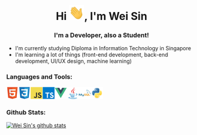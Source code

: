 <h1 align="center">Hi <img src="https://raw.githubusercontent.com/ABSphreak/ABSphreak/master/gifs/Hi.gif" width="40px" />, I'm Wei Sin</h1>
<h3 align="center">I'm a Developer, also a Student!</h3>

- I'm currently studying Diploma in Information Technology in Singapore
- I'm learning a lot of things (front-end development, back-end development, UI/UX design, machine learning)

### Languages and Tools:

<img align="left" alt="HTML5" width="32px" src="https://raw.githubusercontent.com/devicons/devicon/master/icons/html5/html5-original.svg" />
<img align="left" alt="CSS3" width="32px" src="https://raw.githubusercontent.com/devicons/devicon/master/icons/css3/css3-original.svg" />
<img align="left" alt="Javascript" width="32px" src="https://raw.githubusercontent.com/devicons/devicon/master/icons/javascript/javascript-original.svg">
<img align="left" alt="Typescript" width="32px" src="https://raw.githubusercontent.com/devicons/devicon/master/icons/typescript/typescript-original.svg">
<img align="left" alt="Vue" width="32px" src="https://raw.githubusercontent.com/devicons/devicon/master/icons/vuejs/vuejs-original.svg">
<img align="left" alt="Java" width="32px" src="https://raw.githubusercontent.com/devicons/devicon/master/icons/java/java-original.svg">
<img align="left" alt="MySQL" width="32px" src="https://raw.githubusercontent.com/devicons/devicon/master/icons/mysql/mysql-original-wordmark.svg">
<img align="left" alt="Python" width="32px" src="https://raw.githubusercontent.com/devicons/devicon/master/icons/python/python-original.svg">

<br/>
<br/>

### Github Stats:

[![Wei Sin's github stats](https://github-readme-stats.vercel.app/api?username=weisintai&show_icons=true&theme=onedark&count_private=true)](https://github.com/weisintai)
